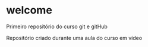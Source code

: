 # welcome
 Primeiro repositório do curso git e gitHub

 Repositório criado durante uma aula do curso em vídeo
